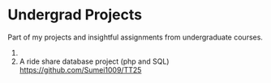 # Undergrad Projects
Part of my projects and insightful assignments from undergraduate courses.

1. 
2. A ride share database project (php and SQL)
  https://github.com/Sumei1009/TT25
